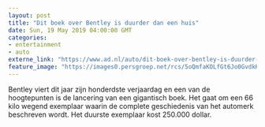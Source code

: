 ```yaml
---
layout: post
title: "Dit boek over Bentley is duurder dan een huis"
date: Sun, 19 May 2019 04:00:00 GMT
categories: 
- entertainment 
- auto 
externe_link: "https://www.ad.nl/auto/dit-boek-over-bentley-is-duurder-dan-een-huis~a6a2156e/"
feature_image: "https://images0.persgroep.net/rcs/5oQmfaKOLfGt6Jo0GvdkKqPjYXs/diocontent/148699443/_fitwidth/400/?appId=21791a8992982cd8da851550a453bd7f&quality=0.7"
---
```


Bentley viert dit jaar zijn honderdste verjaardag en een van de hoogtepunten is de lancering van een gigantisch boek. Het gaat om een 66 kilo wegend exemplaar waarin de complete geschiedenis van het automerk beschreven wordt. Het duurste exemplaar kost 250.000 dollar.

